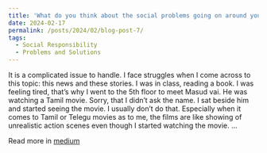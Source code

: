 ```yaml
---
title: 'What do you think about the social problems going on around you?'
date: 2024-02-17
permalink: /posts/2024/02/blog-post-7/
tags:
  - Social Responsibility
  - Problems and Solutions
---
```


It is a complicated issue to handle. I face struggles when I come across to this topic: this news and these stories. I was in class, reading a book. I was feeling tired, that’s why I went to the 5th floor to meet Masud vai. He was watching a Tamil movie. Sorry, that I didn’t ask the name. I sat beside him and started seeing the movie. I usually don’t do that. Especially when it comes to Tamil or Telegu movies as to me, the films are like showing of unrealistic action scenes even though I started watching the movie. ...

Read more in [medium](https://medium.com/@rafsunsheikh116/what-do-you-think-about-the-social-problems-going-on-around-you-b944cbfdbdcc)
